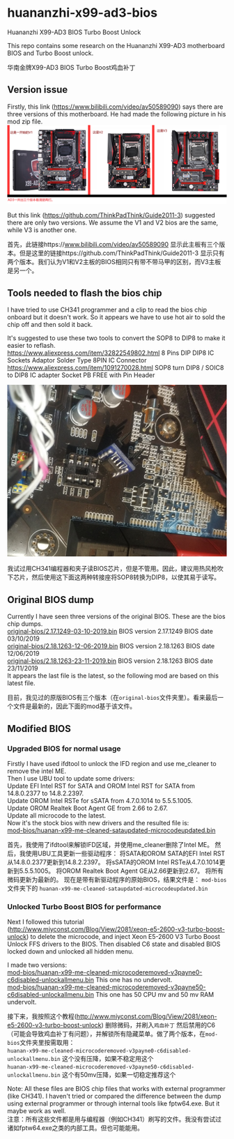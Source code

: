 # huananzhi-x99-ad3-bios
Huananzhi X99-AD3 BIOS Turbo Boost Unlock

This repo contains some research on the Huananzhi X99-AD3 motherboard BIOS and Turbo Boost unlock.

华南金牌X99-AD3 BIOS Turbo Boost鸡血补丁


## Version issue
Firstly, this link (https://www.bilibili.com/video/av50589090) says there are three versions of this motherboard. He had made the following picture in his mod zip file. 
![Versions](github-readme-pictures/huananzhi-x99-ad3-versions-unconfirmed.png)

But this link (https://github.com/ThinkPadThink/Guide2011-3) suggested there are only two versions. We assume the V1 and V2 bios are the same, while V3 is another one.  

首先，此链接https://www.bilibili.com/video/av50589090 显示此主板有三个版本。但是这里的链接https://github.com/ThinkPadThink/Guide2011-3 显示只有两个版本。我们认为V1和V2主板的BIOS相同只有带不带马甲的区别，而V3主板是另一个。

## Tools needed to flash the bios chip

I have tried to use CH341 programmer and a clip to read the bios chip onboard but it doesn't work. So it appears we have to use hot air to sold the chip off and then sold it back.

It's suggested to use these two tools to convert the SOP8 to DIP8 to make it easier to reflash.  
https://www.aliexpress.com/item/32822549802.html 8 Pins DIP DIP8 IC Sockets Adaptor Solder Type 8PIN IC Connector  
https://www.aliexpress.com/item/1091270028.html  SOP8 turn DIP8 / SOIC8 to DIP8 IC adapter Socket PB FREE with Pin Header

![SOP8 to DIP8 converter](github-readme-pictures/sop8-dip8-converter.jpg)  

我试过用CH341编程器和夹子读BIOS芯片，但是不管用。因此，建议用热风枪吹下芯片，然后使用这下面这两种转接座将SOP8转换为DIP8，以使其易于读写。

## Original BIOS dump

Currently I have seen three versions of the original BIOS. These are the bios chip dumps.  
[original-bios/2.17.1249-03-10-2019.bin](original-bios/2.17.1249-03-10-2019.bin) BIOS version 2.17.1249 BIOS date 03/10/2019  
[original-bios/2.18.1263-12-06-2019.bin](original-bios/2.18.1263-12-06-2019.bin) BIOS version 2.18.1263 BIOS date 12/06/2019  
[original-bios/2.18.1263-23-11-2019.bin](original-bios/2.18.1263-23-11-2019.bin) BIOS version 2.18.1263 BIOS date 23/11/2019  
It appears the last file is the latest, so the following mod are based on this latest file.  

目前，我见过的原版BIOS有三个版本（在`original-bios`文件夹里）。看来最后一个文件是最新的，因此下面的mod基于该文件。

## Modified BIOS

### Upgraded BIOS for normal usage
Firstly I have used ifdtool to unlock the IFD region and use me_cleaner to remove the intel ME.  
Then I use UBU tool to update some drivers:  
Update EFI Intel RST for SATA and OROM Intel RST for SATA from 14.8.0.2377 to 14.8.2.2397.  
Update OROM Intel RSTe for sSATA from 4.7.0.1014 to 5.5.5.1005.  
Update OROM Realtek Boot Agent GE from 2.66 to 2.67.  
Update all microcode to the latest.  
Now it's the stock bios with new drivers and the resulted file is:  
[mod-bios/huanan-x99-me-cleaned-sataupdated-microcodeupdated.bin](mod-bios/huanan-x99-me-cleaned-sataupdated-microcodeupdated.bin)

首先，我使用了ifdtool来解锁IFD区域，并使用me_cleaner删除了Intel ME。
然后，我使用UBU工具更新一些驱动程序：
将SATA和OROM SATA的EFI Intel RST从14.8.0.2377更新到14.8.2.2397。
将sSATA的OROM Intel RSTe从4.7.0.1014更新到5.5.5.1005。
将OROM Realtek Boot Agent GE从2.66更新到2.67。
将所有微码更新为最新的。
现在是带有新驱动程序的原始BIOS，结果文件是：
`mod-bios` 文件夹下的 `huanan-x99-me-cleaned-sataupdated-microcodeupdated.bin`  

### Unlocked Turbo Boost BIOS for performance
Next I followed this tutorial  (http://www.miyconst.com/Blog/View/2081/xeon-e5-2600-v3-turbo-boost-unlock) to delete the microcode, and inject Xeon E5-2600 V3 Turbo Boost Unlock FFS drivers to the BIOS. Then disabled C6 state and disabled BIOS locked down and unlocked all hidden menu.

I made two versions:  
[mod-bios/huanan-x99-me-cleaned-microcoderemoved-v3payne0-c6disabled-unlockallmenu.bin](mod-bios/huanan-x99-me-cleaned-microcoderemoved-v3payne0-c6disabled-unlockallmenu.bin) This one has no undervolt.  
[mod-bios/huanan-x99-me-cleaned-microcoderemoved-v3payne50-c6disabled-unlockallmenu.bin](mod-bios/huanan-x99-me-cleaned-microcoderemoved-v3payne50-c6disabled-unlockallmenu.bin) This one has 50 CPU mv and 50 mv RAM undervolt.  

接下来，我按照这个教程(http://www.miyconst.com/Blog/View/2081/xeon-e5-2600-v3-turbo-boost-unlock) 删除微码，并刷入`鸡血补丁`
然后禁用的C6（可能会导致鸡血补丁有问题），并解锁所有隐藏菜单。做了两个版本，在`mod-bios`文件夹里按需取用：  
`huanan-x99-me-cleaned-microcoderemoved-v3payne0-c6disabled-unlockallmenu.bin` 这个没有压降，如果不稳定用这个  
`huanan-x99-me-cleaned-microcoderemoved-v3payne50-c6disabled-unlockallmenu.bin` 这个有50mv压降，如果一切稳定推荐这个  

Note: All these files are BIOS chip files that works with external programmer (like CH341). I haven't tried or compared the difference between the dump using external programmer or through internal tools like fptw64.exe. But it maybe work as well.  
注意：所有这些文件都是用与编程器（例如CH341）刷写的文件。我没有尝试过诸如fptw64.exe之类的内部工具。但也可能能用。